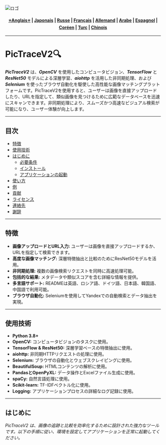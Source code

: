 ![ロゴ](https://github.com/Solrikk/PicTraceV2/blob/main/assets/images/promo/bee.jpg)

<div align="center">
  <h4>
    <a href="https://github.com/Solrikk/PicTraceV2/blob/main/README.md">⭐Anglais⭐</a> |
    <a href="https://github.com/Solrikk/PicTraceV2/blob/main/docs/readme/README_JP.md">Japonais</a> |
    <a href="https://github.com/Solrikk/PicTraceV2/blob/main/docs/readme/README_RU.md">Russe</a> |
    <a href="https://github.com/Solrikk/PicTraceV2/blob/main/docs/readme/README_FR.md">Français</a> |
    <a href="https://github.com/Solrikk/PicTraceV2/blob/main/docs/readme/README_GE.md">Allemand</a> |
    <a href="https://github.com/Solrikk/PicTraceV2/blob/main/docs/readme/README_AR.md">Arabe</a> |
    <a href="https://github.com/Solrikk/PicTraceV2/blob/main/docs/readme/README_ES.md">Espagnol</a> |
    <a href="https://github.com/Solrikk/PicTraceV2/blob/main/docs/readme/README_KR.md">Coréen</a> |
    <a href="https://github.com/Solrikk/PicTraceV2/blob/main/docs/readme/README_TR.md">Turc</a> |
    <a href="https://github.com/Solrikk/PicTraceV2/blob/main/docs/readme/README_CN.md">Chinois</a>
  </h4>
</div>

---

# PicTraceV2🔍

**_PicTraceV2_** は、**_OpenCV_** を使用したコンピュータビジョン、**_TensorFlow_** と **_ResNet50_** モデルによる深層学習、**_aiohttp_** を活用した非同期処理、および **_Selenium_** を使ったブラウザ自動化を駆使した高性能な画像マッチングプラットフォームです。PicTraceV2を使用すると、ユーザーは画像を直接アップロードしたり、URLを指定して、類似画像を見つけるために広範なデータベースを迅速にスキャンできます。非同期処理により、スムーズかつ高速なビジュアル検索が可能になり、ユーザー体験が向上します。

---

## 目次

- [特徴](#特徴)
- [使用技術](#使用技術)
- [はじめに](#はじめに)
  - [必要条件](#必要条件)
  - [インストール](#インストール)
  - [アプリケーションの起動](#アプリケーションの起動)
- [使い方](#使い方)
- [例](#例)
- [貢献](#貢献)
- [ライセンス](#ライセンス)
- [連絡先](#連絡先)
- [謝辞](#謝辞)

---

## 特徴

- **画像アップロードとURL入力:** ユーザーは画像を直接アップロードするか、URLを指定して検索できます。
- **高度な画像マッチング:** 深層特徴抽出と比較のためにResNet50モデルを活用。
- **非同期処理:** 複数の画像検索リクエストを同時に高速処理可能。
- **包括的な結果:** メタデータや類似スコアを含む詳細な情報を提供。
- **多言語サポート:** READMEは英語、ロシア語、ドイツ語、日本語、韓国語、中国語で利用可能。
- **ブラウザ自動化:** Seleniumを使用してYandexでの自動検索とデータ抽出を実現。

---

## 使用技術

- **Python 3.8+**
- **OpenCV:** コンピュータビジョンのタスクに使用。
- **TensorFlow & ResNet50:** 深層学習ベースの特徴抽出に使用。
- **aiohttp:** 非同期HTTPリクエストの処理に使用。
- **Selenium:** ブラウザの自動化とウェブスクレイピングに使用。
- **BeautifulSoup:** HTMLコンテンツの解析に使用。
- **PandasとOpenPyXL:** データ操作とExcelファイル生成に使用。
- **spaCy:** 自然言語処理に使用。
- **Scikit-learn:** TF-IDFベクトル化に使用。
- **Logging:** アプリケーションプロセスの詳細なログ記録に使用。

---

## はじめに

_PicTraceV2 は、画像の追跡と比較を効率化するために設計された強力なツールです。以下の手順に従い、環境を設定してアプリケーションを正常に起動してください。_
